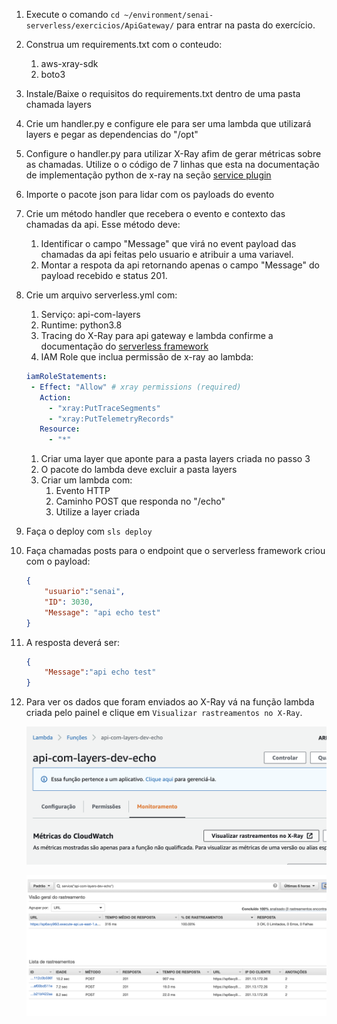 1. Execute o comando `cd ~/environment/senai-serverless/exercicios/ApiGateway/` para entrar na pasta do exercício.
2. Construa um requirements.txt com o conteudo:
    1. aws-xray-sdk
    2. boto3
3. Instale/Baixe o requisitos do requirements.txt dentro de uma pasta chamada layers
4. Crie um handler.py e configure ele para ser uma lambda que utilizará layers e pegar as dependencias do "/opt"
5. Configure o handler.py para utilizar X-Ray afim de gerar métricas sobre as chamadas. Utilize o o código de 7 linhas que esta na documentação de implementação python de x-ray na seção [service plugin](https://docs.aws.amazon.com/xray/latest/devguide/xray-sdk-python-configuration.html#xray-sdk-python-configuration-plugins)
6. Importe o pacote json para lidar com os payloads do evento
7. Crie um método handler que recebera o evento e contexto das chamadas da api. Esse método deve:
   1. Identificar o campo "Message" que virá no event payload das chamadas da api feitas pelo usuario e atribuir a uma variavel.
   2. Montar a respota da api retornando apenas o campo "Message" do payload recebido e status 201.

8. Crie um arquivo serverless.yml com:
   1. Serviço: api-com-layers
   2. Runtime: python3.8
   3. Tracing do X-Ray para api gateway e lambda confirme a documentação do [serverless framework](https://www.serverless.com/blog/framework-release-v141)
   4. IAM Role que inclua permissão de x-ray ao lambda:
   ``` yaml
   iamRoleStatements:
    - Effect: "Allow" # xray permissions (required)
      Action:
        - "xray:PutTraceSegments"
        - "xray:PutTelemetryRecords"
      Resource:
        - "*"
   ```
   1. Criar uma layer que aponte para a pasta layers criada no passo 3
   2. O pacote do lambda deve excluir a pasta layers
   3. Criar um lambda com:
      1. Evento HTTP
      2. Caminho POST que responda no "/echo"
      3. Utilize a layer criada

9. Faça o deploy com `sls deploy`
10. Faça chamadas posts para o endpoint que o serverless framework criou com o payload:
    ``` json
    {
        "usuario":"senai",
        "ID": 3030,
        "Message": "api echo test"
    }
    ```
11. A resposta deverá ser:
    ``` json
    {
        "Message":"api echo test"
    }
    ```
12. Para ver os dados que foram enviados ao X-Ray vá na função lambda criada pelo painel e clique em `Visualizar rastreamentos no X-Ray`.
    
    ![](img/to-Xray.png)

    ![](img/xray-panel.png)
    
